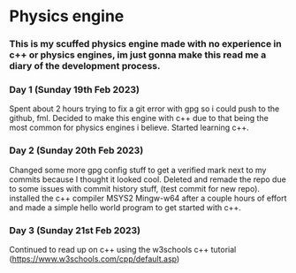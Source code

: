 <h1>Physics engine</h1>

<h3>This is my scuffed physics engine made with no experience in c++ or physics engines, im just gonna make this read me a diary of the development process.</h3>

<h3>Day 1 (Sunday 19th Feb 2023)</h3>

Spent about 2 hours trying to fix a git error with gpg so i could push to the github, fml.
Decided to make this engine with c++ due to that being the most common for physics engines i believe.
Started learning c++.

<h3>Day 2 (Sunday 20th Feb 2023)</h3>

Changed some more gpg config stuff to get a verified mark next to my commits because I thought it looked cool.
Deleted and remade the repo due to some issues with commit history stuff, (test commit for new repo).
installed the c++ compiler MSYS2 Mingw-w64 after a couple hours of effort and made a simple hello world program to get started with c++.

<h3>Day 3 (Sunday 21st Feb 2023)</h3>

Continued to read up on c++ using the w3schools c++ tutorial (https://www.w3schools.com/cpp/default.asp)